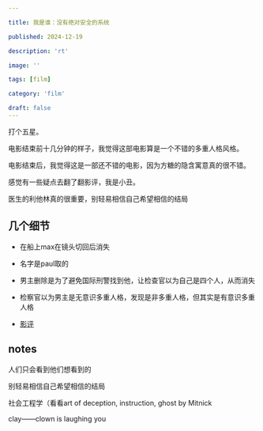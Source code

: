 ```yaml
---

title: 我是谁：没有绝对安全的系统

published: 2024-12-19

description: 'rt'

image: ''

tags: [film]

category: 'film'

draft: false 
---
```


打个五星。

电影结束前十几分钟的样子，我觉得这部电影算是一个不错的多重人格风格。

电影结束后，我觉得这是一部还不错的电影，因为方糖的隐含寓意真的很不错。

感觉有一些疑点去翻了翻影评，我是小丑。

医生的利他林真的很重要，别轻易相信自己希望相信的结局

## 几个细节

- 在船上max在镜头切回后消失

- 名字是paul取的
- 男主删除是为了避免国际刑警找到他，让检查官以为自己是四个人，从而消失
- 检察官以为男主是无意识多重人格，发现是非多重人格，但其实是有意识多重人格
- [影评](https://www.douban.com/doubanapp/dispatch/review/12411487)

## notes

人们只会看到他们想看到的

别轻易相信自己希望相信的结局

社会工程学（看看art of deception, instruction, ghost by Mitnick

clay——clown is laughing you